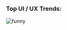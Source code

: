 ### Top UI / UX Trends:
![funny](https://github.com/muchcreative/muchcreative/assets/59669876/d97d9e02-a0fb-4a5f-b5bf-cca115ee0919)
